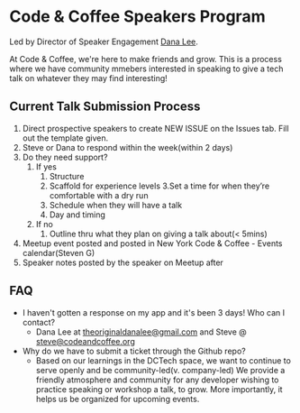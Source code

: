 # Code & Coffee Speakers Program 
Led by Director of Speaker Engagement [Dana Lee](https://www.linkedin.com/in/danalee1/).

At Code & Coffee, we're here to make friends and grow. This is a process where we have community mmebers interested in speaking to give a tech talk on whatever they may find interesting!

## Current Talk Submission Process
1. Direct prospective speakers to create NEW ISSUE on the Issues tab. Fill out the template given.
2. Steve or Dana to respond within the week(within 2 days)
3. Do they need support? 
    1. If yes
        1. Structure
        2. Scaffold for experience levels
        3.Set a time for when they’re comfortable with a dry run
        4. Schedule when they will have a talk
        5. Day and timing
    2. If no
        1. Outline thru what they plan on giving a talk about(< 5mins)
4. Meetup event posted and posted in New York Code & Coffee - Events calendar(Steven G)
5. Speaker notes posted by the speaker on Meetup after

## FAQ
- I haven't gotten a response on my app and it's been 3 days! Who can I contact?
    - Dana Lee at theoriginaldanalee@gmail.com and Steve @ steve@codeandcoffee.org
- Why do we have to submit a ticket through the Github repo?
    - Based on our learnings in the DCTech space, we want to continue to serve openly and be community-led(v. company-led) We provide a friendly atmosphere and community for any developer wishing to practice speaking or workshop a talk, to grow. More importantly, it helps us be organized for upcoming events.
